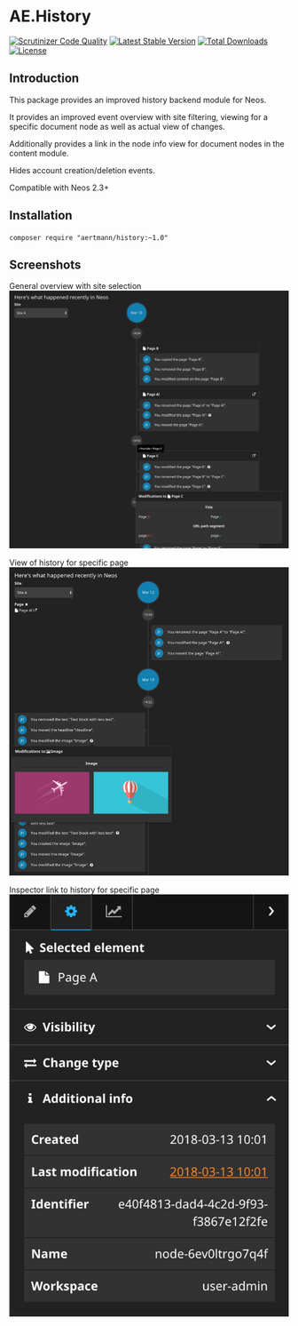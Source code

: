 # AE.History

[![Scrutinizer Code Quality](https://scrutinizer-ci.com/g/aertmann/history/badges/quality-score.png?b=master)](https://scrutinizer-ci.com/g/aertmann/history/?branch=master)
[![Latest Stable Version](https://poser.pugx.org/aertmann/history/v/stable)](https://packagist.org/packages/aertmann/history)
[![Total Downloads](https://poser.pugx.org/aertmann/history/downloads)](https://packagist.org/packages/aertmann/history)
[![License](https://poser.pugx.org/aertmann/history/license)](https://packagist.org/packages/aertmann/history)

## Introduction

This package provides an improved history backend module for Neos.

It provides an improved event overview with site filtering, viewing for a specific document node as well as actual view of changes.

Additionally provides a link in the node info view for document nodes in the content module.

Hides account creation/deletion events.

Compatible with Neos 2.3+

## Installation

`composer require "aertmann/history:~1.0"`

## Screenshots

General overview with site selection
![Screenshot of general overview](Resources/Private/Images/history.jpg "General overview")

View of history for specific page
![Screenshot of viewing specific page](Resources/Private/Images/specific-page.jpg "Specific page")

Inspector link to history for specific page
![Screenshot of inspector link to ](Resources/Private/Images/inspector.jpg "Inspector link")
